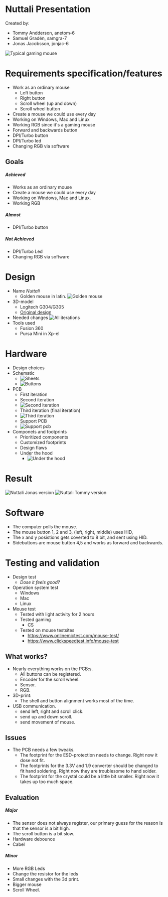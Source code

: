 # Nuttali Presentation

Created by: 
* Tommy Andderson, anetom-6
* Samuel Gradén, samgra-7
* Jonas Jacobsson, jonjac-6

![Typical gaming mouse](Pictures/razer-deathadder-v2-2020-2.jpg)
# Requirements specification/features
*   Work as an ordinary mouse
    * Left button
    * Right button
    * Scroll wheel (up and down)
    * Scroll wheel button
*   Create a mouse we could use every day
*   Working on Windows, Mac and Linux
*   Working RGB since it's a gaming mouse
*   Forward and backwards button
*   DPI/Turbo button
*   DPI/Turbo led
*   Changing RGB via software


## Goals

##### Achieved
- Works as an ordinary mouse 
- Create a mouse we could use every day
- Working on Windows, Mac and Linux.
- Working RGB

##### Almost 
- DPI/Turbo button 

##### Not Achieved
- DPI/Turbo Led
- Changing RGB via software


# Design
* Name _Nuttali_
  * Golden mouse in latin.
![Golden mouse](Pictures/GoldenMouse.png) 
* 3D-model
  * Logitech G304/G305 
  * [Original design](https://www.thingiverse.com/thing:4084764)  
* Needed changes
![All iterations](Pictures/20210325_164827.jpg )
* Tools used
  * Fusion 360
  * Pursa Mini in Xp-el

# Hardware
* Design choices
* Schematic
    * ![Sheets](Pictures/nuttali_sheets.PNG)
    * ![Buttons](Pictures/buttons.PNG)
* PCB
    * First iteration
    * Second iteration
    * ![Second iteration](Pictures/pcb_version2.PNG)
    * Third iteration (final iteration)
    * ![Third iteration](Pictures/pcb_version3.PNG)
    * Support PCB
    * ![Support pcb](Pictures/pcb_support.PNG)
* Componets and footprints
    * Prioritized components
    * Customized footprints 
    * Design flaws
    * Under the hood
        * ![Under the hood](Pictures/20210325_160722.jpg ) 
        
# Result
![Nuttali Jonas version](Pictures/Finnised_mouse.jpg)
![Nuttali Tommy version](Pictures/20210325_175329.jpg )


# Software

- The computer polls the mouse.
- The mouse button 1, 2 and 3, (left, right, middle) uses HID,
- The x and y posistions gets coverted to 8 bit, and sent using HID.
- Sidebuttons are mouse button 4,5 and works as forward and backwards.

# Testing and validation

* Design test
  * _Dose it feels good?_
* Operation system test
  * Windows 
  * Mac
  * Linux
* Mouse test
  * Tested with light activity for 2 hours
  * Tested gaming
    * CS
  * Tested on mouse testsites
    * https://www.onlinemictest.com/mouse-test/
    * https://www.clickspeedtest.info/mouse-test

## What works?  

- Nearly everything works on the PCB:s.
  - All buttons can be registered.
  - Encoder for the scroll wheel.
  - Sensor.
  - RGB.
- 3D-print:
  - The shell and button alignment works most of the time.
- USB communication.
  - send left, right and scroll click.
  - send up and down scroll.
  - send movement of mouse.



## Issues

- The PCB needs a few tweaks.
  - The footprint for the ESD-protection needs to change. Right now it dose not fit.
  - The footprints for the 3.3V and 1.9 converter should be changed to fit hand soldering. Right now they are troublesome to hand solder.
  - The footprint for the crystal could be a little bit smaller. Right now it takes up too much space.



## Evaluation
##### Major
- The sensor does not always register, our primary guess for the reason is that the sensor is a bit high.
- The scroll button is a bit slow.
- Hardware debounce
- Cabel

##### Minor
- More RGB Leds
- Change the resistor for the leds
- Small changes with the 3d print.
- Bigger mouse
- Scroll Wheel.


